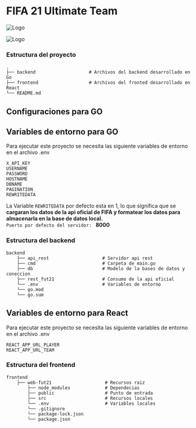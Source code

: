 # FIFA 21 Ultimate Team
![Logo](https://img.shields.io/badge/React-20232A?style=for-the-badge&logo=react&logoColor=61DAFB)

![Logo](https://img.shields.io/badge/Go-00ADD8?style=for-the-badge&logo=go&logoColor=white)

### Estructura del proyecto
    .
    ├── backend                    # Archivos del backend desarrollado en Go
    ├── frontend                   # Archivos del fronted desarrollado en React
    └── README.md
 
## Configuraciones para GO
## Variables de entorno para GO

Para ejecutar este proyecto se necesita las siguiente variables de entorno en el archivo .env

`X_API_KEY`  
`USERNAME`  
`PASSWORD`  
`HOSTNAME`  
`DBNAME`  
`PAGINATION`   
`REWRITEDATA` 

La Variable `REWRITEDATA` por defecto esta en 1, lo que significa que se **cargaran los datos de la api oficial de FIFA y formatear los datos para almacenarla en la base de datos local.**  
`Puerto por defecto del servidor: ` **8000**

### Estructura del backend
    backend
        ├── api_rest                    # Servidor api rest
        ├── cmd                         # Carpeta de main.go 
        ├── db                          # Modelo de la bases de datos y coneccion
        ├── rest_fut21                  # Consumo de la api oficial
        └── .env                        # Variables de entorno
        └── go.mod
        └── go.sum
 

## Variables de entorno para React

Para ejecutar este proyecto se necesita las siguiente variables de entorno en el archivo .env

`REACT_APP_URL_PLAYER`  
`REACT_APP_URL_TEAM`

### Estructura del frontend
    frontend
        ├── web-fut21                    # Recursos raiz
            ├── node_modules             # Dependecias
            ├── public                   # Punto de entrada
            ├── src                      # Recursos locales
            └── .env                     # Variables locales
            └── .gitignore
            └── package-lock.json
            └── package.json
            

